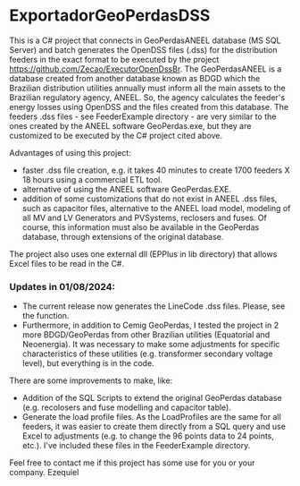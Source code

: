 # ExportadorGeoPerdasDSS
This is a C# project that connects in GeoPerdasANEEL database (MS SQL Server) and batch generates the OpenDSS files (.dss) for the distribution feeders in the exact format to be executed by the project https://github.com/Zecao/ExecutorOpenDssBr. The GeoPerdasANEEL is a database created from another database known as BDGD which the Brazilian distribution utilities annually must inform all the main assets to the Brazilian regulatory agency, ANEEL. So, the agency calculates the feeder's energy losses using OpenDSS and the files created from this database. The feeders .dss files - see FeederExample directory - are very similar to the ones created by the ANEEL software GeoPerdas.exe, but they are customized to be executed by the C# project cited above.

Advantages of using this project: 
- faster .dss file creation, e.g. it takes 40 minutes to create 1700 feeders X 18 hours using a commercial ETL tool.
- alternative of using the ANEEL software GeoPerdas.EXE. 
- addition of some customizations that do not exist in ANEEL .dss files, such as capacitor files, alternative to the ANEEL load model, modeling of all MV and LV Generators and PVSystems, reclosers and fuses. Of course, this information must also be available in the GeoPerdas database, through extensions of the original database.

The project also uses one external dll (EPPlus in lib directory) that allows Excel files to be read in the C#. 

### Updates in 01/08/2024:
- The current release now generates the LineCode .dss files. Please, see the function.
- Furthermore, in addition to Cemig GeoPerdas, I tested the project in 2 more BDGD/GeoPerdas from other Brazilian utilities (Equatorial and Neoenergia). It was necessary to make some adjustments for specific characteristics of these utilities (e.g. transformer secondary voltage level), but everything is in the code.

There are some improvements to make, like:
- Addition of the SQL Scripts to extend the original GeoPerdas database (e.g. recolosers and fuse modelling and capacitor table).  
- Generate the load profile files. As the LoadProfiles are the same for all feeders, it was easier to create them directly from a SQL query and use Excel to adjustments (e.g. to change the 96 points data to 24 points, etc.). I've included these files in the FeederExample directory.

Feel free to contact me if this project has some use for you or your company.
Ezequiel
